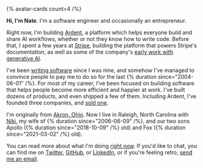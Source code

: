 {% avatar-cards count=4 /%}

**Hi, I'm Nate**. I'm a software engineer and occasionally an entrepreneur.

Right now, I'm building [Ardent](https://ardent.ai), a platform which helps everyone build and share AI workflows, whether or not they know how to write code. Before that, I spent a few years at [Stripe](https://stripe.com/), building the platform that powers Stripe's documentation, as well as some of the company's [early work with generative AI](https://openai.com/customer-stories/stripe).

I've been [writing software](/work) since I was nine, and somehow I've managed to convince people to pay me to do so for the last {% duration since="2004-06-01" /%}. For most of my career, I've been focused on building software that helps people become more efficient and happier at work. I've built dozens of products, and even shipped a few of them. Including Ardent, I've founded three companies, and [sold one](/writing/take-the-money-and-run).

I'm originally from [Akron, Ohio](/writing/the-city-of-opportunity). Now I live in Raleigh, North Carolina with [Niki](https://www.linkedin.com/in/nikikohari), my wife of {% duration since="2006-06-09" /%}, and our two sons Apollo ({% duration since="2018-10-09" /%} old) and Fox ({% duration since="2021-03-02" /%} old).

You can read more about what I'm doing [right now](/now). If you'd like to chat, you can find me on [Twitter](https://twitter.com/nkohari), [GitHub](https://github.com/nkohari), or [LinkedIn](https://linkedin.com/in/nkohari), or if you're feeling retro, [send me an email](mailto:hello@nate.io).
